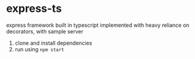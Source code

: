 # express-ts
express framework built in typescript implemented with heavy reliance on decorators, with sample server

1. clone and install dependencies
1. run using `npm start`
